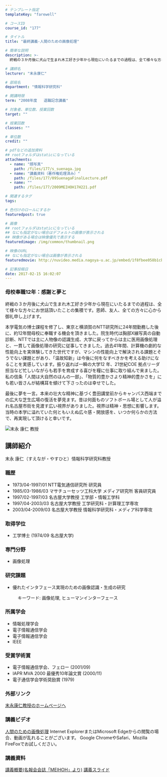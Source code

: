 ```yaml
---
# テンプレート指定
templateKey: "farewell"

# コースID
course_id: "177"

# タイトル
title: "最終講義-人間のための画像処理"

# 簡単な説明
description: >-
  終戦の３か月後に犬山で生まれ木工好き少年から現在にいたるまでの過程は、全て様々な方々にお世話頂いたことの集積です。恩師、友人、全ての方々に心から御礼申し上げます。 本学電気の博士課程を修了し、...

# 講師名
lecturer: "末永康仁"

# 部局名
department: "情報科学研究科"

# 開講時限
term: "2008年度	退職記念講義"

# 対象者、単位数、授業回数
target: ""

# 授業回数
classes: ""

# 単位数
credit: ""

# pdfなどの追加資料
## rootフォルダはstaticになっている
attachments: 
  - name: "顔写真" 
    path: /files/177/s_suenaga.jpg
  - name: "講義資料（著作権処理済み）" 
    path: /files/177/09SuenagaFinalLecture.pdf
  - name: "" 
    path: /files/177/2009MEIHOH17H221.pdf

# 関連するタグ
tags:

# 色付けのロールにするか
featuredpost: true

# 画像
## rootフォルダはstaticになっている
## なにも指定がない場合はデフォルトの画像が表示される
## 映像がある場合は映像優先で表示する
featuredimage: /img/common/thumbnail.png

# 映像のURL
## なにも指定がない場合は画像が表示される
featuredmovie: http://nuvideo.media.nagoya-u.ac.jp/embed/1f8fbee058b1cb01e50777edb6653b2b954d2440

# 記事投稿日
date: 2017-02-15 16:02:07
---
```


### 母校奉職12年：感謝と夢と

終戦の３か月後に犬山で生まれ木工好き少年から現在にいたるまでの過程は、全て様々な方々にお世話頂いたことの集積です。恩師、友人、全ての方々に心から御礼申し上げます。

本学電気の博士課程を修了し、東京と横須賀のNTT研究所に24年間勤務した後に、約12年間母校に奉職する機会を頂きました。院生時代は胸部X線写真の自動診断、NTTでは主に人物像の認識生成、大学に戻ってからは主に医用画像処理と、一貫して画像処理の研究に従事してきました。過去41年間、計算機の劇的な性能向上を実体験してきた世代ですが、マシンの性能向上で解決される課題とそうでない課題とがあり、「温故知新」は今後に何をなすべきかを考える助けになることを実感しています。振り返れば一瞬の大学12 年、21世紀COE 拠点リーダ担当など忙しいながらも若手を育成する喜びを糧に仕事に取り組んで来ました。私の信条「人間は大自然のほんの一部」、「物質的豊かさより精神的豊かさを」にも若い皆さんが結構耳を傾けて下さったのは幸せでした。

最後に夢を一言。本来の壮大な精神に基づく豊田講堂前からキャンパス西端までの広大な芝生広場の復活を夢見ます。昔は何面ものソフトボール場として人が溢れ名古屋市街を見渡す広い視界がありました。視界は精神・思想に影響します。当時の本学に溢れていた何ともいえぬ広々感・開放感を、いつか何らかの方法で、再実現して頂けると幸いです。

![末永 康仁 教授](/files/177/s_suenaga.jpg) 
## 講師紹介

末永 康仁（すえなが・やすひと）情報科学研究科教授

### 職歴

* 1973/04-1997/01 NTT電気通信研究所 研究員
* 1985/03-1986/03 マサチューセッツ工科大学 メディア研究所 客員研究員
* 1997/02-1997/03 名古屋大学教授 工学部・情報工学科
* 1997/04-2003/03 名古屋大学教授 工学研究科・計算理工学専攻
* 2003/04-2009/03 名古屋大学教授 情報科学研究科・メディア科学専攻

### 取得学位

* 工学博士 (1974/09 名古屋大学)

### 専門分野

* 画像処理

### 研究課題

* 優れたインタフェース実現のための画像認識・生成の研究
<dd>
キーワード: 画像処理, ヒューマンインターフェース
</dd>

### 所属学会

* 情報処理学会
* 電子情報通信学会
* 電子情報通信学会
* IEEE

### 受賞学術賞

* 電子情報通信学会、フェロー (2001/09)
* IAPR MVA 2000 最優秀10年論文賞 (2000/11)
* 電子通信学会学術奨励賞 (1979)

### 外部リンク

<a href="http://www.suenaga.m.is.nagoya-u.ac.jp/~suenaga/" target="_blank">末永康仁教授のホームページへ</a>

### 講義ビデオ

<a href="http://nuvideo.media.nagoya-u.ac.jp/embed/bf2b8b080aa18fc2c207d1ef2709619280a3a72d" target="blank">人間のための画像処理</a>
Internet ExplorerまたはMicrosoft Edgeからの閲覧の場合、動画が乱れることがございます。
Google ChromeやSafari、Mozilla FireFoxでお試しください。

### 講義資料

[講義概要(名報会会誌「MEIHOH」より)](/files/177/2009MEIHOH17H221.pdf) 
[講義スライド](/files/177/09SuenagaFinalLecture.pdf) 
